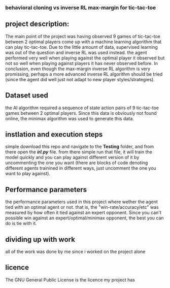 ### behavioral cloning vs inverse RL max-margin for tic-tac-toe 
## project description:
The main point of the project was having observed 9 games of tic-tac-toe between 2 optimal players come up with a machine learning algorithm that can play tic-tac-toe. Due to the little amount of data, supervised learning was out of the question and inverse RL was used instead. the agent performed very well when playing against the optimal player it observed but not so well when playing against players it has never observed before. In conclusion, even though the max-margin inverse RL algorithm is very promissing, perhaps a more advanced inverse RL algorithm should be tried (since the agent did well just not adapt to new player styles/strategies).
## Dataset used
the AI algorithm required a sequence of state action pairs of 9 tic-tac-toe games between 2 optimal players. Since this data is obviously not found online, the minimax algorithm was used to generate this data.

## instlation and execution steps
simple download this repo and navigate to the **Testing** folder, and from there open the ***irl.py***  file. from there simple run that file, it will train the model quickly and you can play against different version of it by uncommenting the one you want (there are blocks of code denoting different agents trainined in different ways, just uncomment the one you want to play against).

## Performance parameters 
the performance parameters used in this project where wether the agent tied with an optimal agent or not. that is, the "win-rate/accuracy/etc" was measured by how often it tied against an expert opponent. Since you can't possible win against an expert/optimal/minimax opponent, the best you can do is tie with it. 

## dividing up with work
all of the work was done by me since i worked on the project alone 

## licence
The GNU General Public License is the licence my project has
